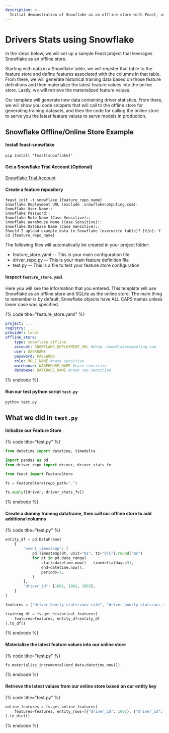 ```yaml
---
description: >-
  Initial demonstration of Snowflake as an offline store with Feast, using the Snowflake demo template.
---
```


# Drivers Stats using Snowflake

In the steps below, we will set up a sample Feast project that leverages Snowflake
as an offline store.

Starting with data in a Snowflake table, we will register that table to the feature store and define features associated with the columns in that table. From there, we will generate historical training data based on those feature definitions and then materialize the latest feature values into the online store. Lastly, we will retrieve the materialized feature values.

Our template will generate new data containing driver statistics. From there, we will show you code snippets that will call to the offline store for generating training datasets, and then the code for calling the online store to serve you the latest feature values to serve models in production.

## Snowflake Offline/Online Store Example

#### Install feast-snowflake

```shell
pip install 'feast[snowflake]'
```

#### Get a Snowflake Trial Account (Optional)

[Snowflake Trial Account](trial.snowflake.com)

#### Create a feature repository

```shell
feast init -t snowflake {feature_repo_name}
Snowflake Deployment URL (exclude .snowflakecomputing.com):
Snowflake User Name::
Snowflake Password::
Snowflake Role Name (Case Sensitive)::
Snowflake Warehouse Name (Case Sensitive)::
Snowflake Database Name (Case Sensitive)::
Should I upload example data to Snowflake (overwrite table)? [Y/n]: Y
cd {feature_repo_name}
```

The following files will automatically be created in your project folder:

* feature_store.yaml -- This is your main configuration file
* driver_repo.py -- This is your main feature definition file
* test.py -- This is a file to test your feature store configuration

#### Inspect `feature_store.yaml`

Here you will see the information that you entered. This template will use Snowflake as an offline store and SQLite as the online store. The main thing to remember is by default, Snowflake objects have ALL CAPS names unless lower case was specified.

{% code title="feature_store.yaml" %}
```yaml
project: ...
registry: ...
provider: local
offline_store:
    type: snowflake.offline
    account: SNOWFLAKE_DEPLOYMENT_URL #drop .snowflakecomputing.com
    user: USERNAME
    password: PASSWORD
    role: ROLE_NAME #case sensitive
    warehouse: WAREHOUSE_NAME #case sensitive
    database: DATABASE_NAME #case cap sensitive
```
{% endcode %}

#### Run our test python script `test.py`

```shell
python test.py
```

## What we did in `test.py`

#### Initialize our Feature Store
{% code title="test.py" %}
```python
from datetime import datetime, timedelta

import pandas as pd
from driver_repo import driver, driver_stats_fv

from feast import FeatureStore

fs = FeatureStore(repo_path=".")

fs.apply([driver, driver_stats_fv])
```
{% endcode %}

#### Create a dummy training dataframe, then call our offline store to add additional columns
{% code title="test.py" %}
```python
entity_df = pd.DataFrame(
    {
        "event_timestamp": [
            pd.Timestamp(dt, unit="ms", tz="UTC").round("ms")
            for dt in pd.date_range(
                start=datetime.now() - timedelta(days=3),
                end=datetime.now(),
                periods=3,
            )
        ],
        "driver_id": [1001, 1002, 1003],
    }
)

features = ["driver_hourly_stats:conv_rate", "driver_hourly_stats:acc_rate"]

training_df = fs.get_historical_features(
    features=features, entity_df=entity_df
).to_df()
```
{% endcode %}

#### Materialize the latest feature values into our online store
{% code title="test.py" %}
```python
fs.materialize_incremental(end_date=datetime.now())
```
{% endcode %}

#### Retrieve the latest values from our online store based on our entity key
{% code title="test.py" %}
```python
online_features = fs.get_online_features(
    features=features, entity_rows=[{"driver_id": 1001}, {"driver_id": 1002}],
).to_dict()
```
{% endcode %}
